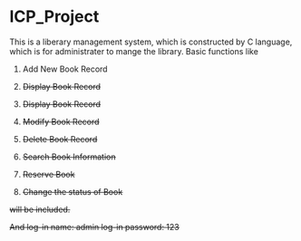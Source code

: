 # ICP_Project

This is a liberary management system, which is constructed by C language, which is for administrater to mange the library.
Basic functions like 

1. Add New Book Record<s>
2. Display Book Record<s>

2. Display Book Record<s>
3. Modify Book Record<s>
4. Delete Book Record<s>
5. Search Book Information
6. Reserve Book
7. Change the status of Book
  
will be included.

And
log-in name:  admin
log-in password:  123

